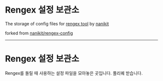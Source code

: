 # Rengex 설정 보관소
The storage of config files for [rengex tool](https://github.com/nanikit/Rengex) by [nanikit](https://github.com/nanikit)

  
  


forked from [nanikit/rengex-config](https://github.com/nanikit/rengex-config)  

---
# Rengex 설정 보관소

Rengex를 돌릴 때 사용하는 설정 파일을 모아놓은 곳입니다. 풀리퀘 받습니다.
